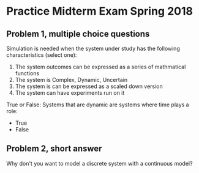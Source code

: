 # Practice Midterm Exam Spring 2018

## Problem 1, multiple choice questions
Simulation is needed when the system under study has the following characteristics (select one):
1. The system outcomes can be expressed as a series of mathmatical functions
2. The system is Complex, Dynamic, Uncertain
3. The system is can be expressed as a scaled down version
4. The system can have experiments run on it


True or False: Systems that are dynamic are systems where time plays a role:
- True
- False


## Problem 2, short answer
Why don't you want to model a discrete system with a continuous model? 